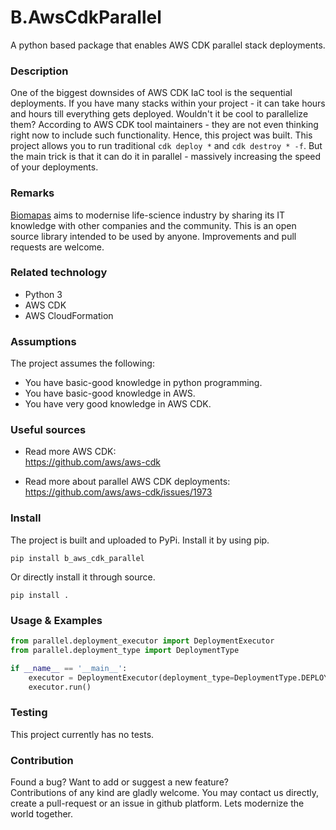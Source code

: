 # B.AwsCdkParallel

A python based package that enables AWS CDK parallel stack deployments.

### Description

One of the biggest downsides of AWS CDK IaC tool is the sequential deployments.
If you have many stacks within your project - it can take hours and hours till
everything gets deployed. Wouldn't it be cool to parallelize them? According to 
AWS CDK tool maintainers - they are not even thinking right now to include such 
functionality. Hence, this project was built. This project allows you to run 
traditional `cdk deploy *` and `cdk destroy * -f`. But the main trick is that it 
can do it in parallel - massively increasing the speed of your deployments.

### Remarks

[Biomapas](https://biomapas.com) aims to modernise life-science 
industry by sharing its IT knowledge with other companies and 
the community. This is an open source library intended to be used 
by anyone. Improvements and pull requests are welcome.

### Related technology

- Python 3
- AWS CDK
- AWS CloudFormation

### Assumptions

The project assumes the following:

- You have basic-good knowledge in python programming.
- You have basic-good knowledge in AWS.
- You have very good knowledge in AWS CDK.

### Useful sources

- Read more AWS CDK:<br>
https://github.com/aws/aws-cdk
  
- Read more about parallel AWS CDK deployments:<br>
https://github.com/aws/aws-cdk/issues/1973

### Install

The project is built and uploaded to PyPi. Install it by using pip.

```
pip install b_aws_cdk_parallel
```

Or directly install it through source.

```
pip install .
```

### Usage & Examples

```python
from parallel.deployment_executor import DeploymentExecutor
from parallel.deployment_type import DeploymentType

if __name__ == '__main__':
    executor = DeploymentExecutor(deployment_type=DeploymentType.DEPLOY)
    executor.run()
```

### Testing

This project currently has no tests.

### Contribution

Found a bug? Want to add or suggest a new feature?<br>
Contributions of any kind are gladly welcome. You may contact us 
directly, create a pull-request or an issue in github platform.
Lets modernize the world together.

